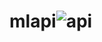 # mlapi![api](https://github.com/moeketsims/mlapi/assets/36858306/d8611300-a420-4742-8820-944a968440b2)
